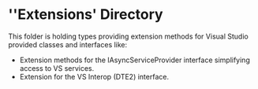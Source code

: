 ﻿# ''Extensions' Directory
This folder is holding types providing extension methods for Visual Studio provided classes and interfaces like:
- Extension methods for the IAsyncServiceProvider interface simplifying access to VS services.
- Extension for the VS Interop (DTE2) interface.
